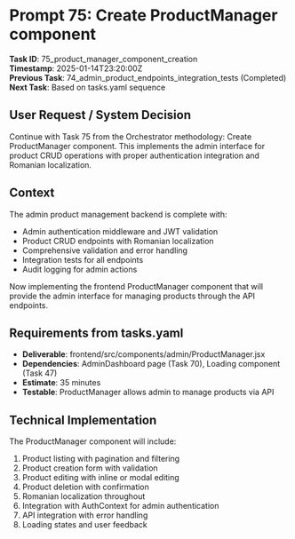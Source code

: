 # Prompt 75: Create ProductManager component

**Task ID**: 75_product_manager_component_creation  
**Timestamp**: 2025-01-14T23:20:00Z  
**Previous Task**: 74_admin_product_endpoints_integration_tests (Completed)  
**Next Task**: Based on tasks.yaml sequence

## User Request / System Decision

Continue with Task 75 from the Orchestrator methodology: Create ProductManager component. This implements the admin interface for product CRUD operations with proper authentication integration and Romanian localization.

## Context

The admin product management backend is complete with:
- Admin authentication middleware and JWT validation
- Product CRUD endpoints with Romanian localization
- Comprehensive validation and error handling
- Integration tests for all endpoints
- Audit logging for admin actions

Now implementing the frontend ProductManager component that will provide the admin interface for managing products through the API endpoints.

## Requirements from tasks.yaml

- **Deliverable**: frontend/src/components/admin/ProductManager.jsx
- **Dependencies**: AdminDashboard page (Task 70), Loading component (Task 47)
- **Estimate**: 35 minutes
- **Testable**: ProductManager allows admin to manage products via API

## Technical Implementation

The ProductManager component will include:
1. Product listing with pagination and filtering
2. Product creation form with validation
3. Product editing with inline or modal editing
4. Product deletion with confirmation
5. Romanian localization throughout
6. Integration with AuthContext for admin authentication
7. API integration with error handling
8. Loading states and user feedback
